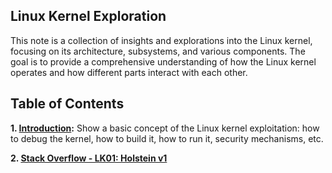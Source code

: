 ## Linux Kernel Exploration

This note is a collection of insights and explorations into the Linux kernel, focusing on its architecture, subsystems, and various components. The goal is to provide a comprehensive understanding of how the Linux kernel operates and how different parts interact with each other.

## Table of Contents
**1. [Introduction](/Linux_Kernel/Intro/):** Show a basic concept of the Linux kernel exploitation: how to debug the kernel, how to build it, how to run it, security mechanisms, etc.

**2. [Stack Overflow - LK01: Holstein v1](/Linux_Kernel/LK01/)**
